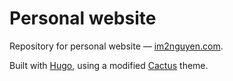 # Personal website

Repository for personal website — [im2nguyen.com](im2nguyen.com).

Built with [Hugo](https://gohugo.io/), using a modified [Cactus](https://github.com/monkeyWzr/hugo-theme-cactus) theme.